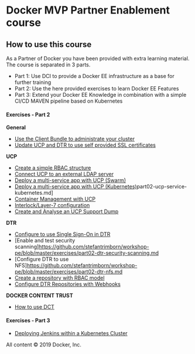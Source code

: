 # Docker MVP Partner Enablement course

## How to use this course

As a Partner of Docker you have been provided with extra learning material. The course is separated in 3 parts.
 - Part 1: Use DCI to provide a Docker EE infrastructure as a base for further training
 - Part 2: Use the here provided exercises to learn Docker EE Features
 - Part 3: Extend your Docker EE Knowledge in combination with a simple CI/CD MAVEN pipeline based on Kubernetes

#### Exercises - Part 2 

**General**

- [Use the Client Bundle to administrate your cluster](https://github.com/stefantrimborn/workshop-pe/blob/master/exercises/part02-ucp-clientbundle.md)
- [Update UCP and DTR to use self provided SSL certificates](https://github.com/stefantrimborn/workshop-pe/blob/master/exercises/part02-general-ssl-certificates.md)

**UCP**

- [Create a simple RBAC structure](https://github.com/stefantrimborn/workshop-pe/blob/master/exercises/part02-ucp-rbac-structure.md)
- [Connect UCP to an external LDAP server](https://github.com/stefantrimborn/workshop-pe/blob/master/exercises/part02-ucp-ldap.md)
- [Deploy a multi-service app with UCP (Swarm)](https://github.com/stefantrimborn/workshop-pe/blob/master/exercises/part02-ucp-service-swarm.md)
- [Deploy a multi-service app with UCP (Kubernetes)](https://github.com/stefantrimborn/workshop-pe/blob/master/exercises/)part02-ucp-service-kubernetes.md]
- [Container Management with UCP](https://github.com/stefantrimborn/workshop-pe/blob/master/exercises/part02-ucp-container-management.md)
- [Interlock/Layer-7 configuration](https://github.com/stefantrimborn/workshop-pe/blob/master/exercises/part02-ucp-service-interlock.md)
- [Create and Analyse an UCP Support Dump](https://github.com/stefantrimborn/workshop-pe/blob/master/exercises/part02-ucp-support-dump.md)


**DTR**

- [Configure to use Single Sign-On in DTR](https://github.com/stefantrimborn/workshop-pe/blob/master/exercises/part02-dtr-sso.md)
- [Enable and test security scanning]https://github.com/stefantrimborn/workshop-pe/blob/master/exercises/part02-dtr-security-scanning.md
- [Configure DTR to use NFS]https://github.com/stefantrimborn/workshop-pe/blob/master/exercises/part02-dtr-nfs.md
- [Create a repository with RBAC model](https://github.com/stefantrimborn/workshop-pe/blob/master/exercises/part02-dtr-repository-rbac.md)
- [Configure DTR Repositories with Webhooks](https://github.com/stefantrimborn/workshop-pe/blob/master/exercises/part02-dtr-webhook.md)

**DOCKER CONTENT TRUST**

- [How to use DCT](https://github.com/stefantrimborn/workshop-pe/blob/master/exercises/part02-general-dct.md)


#### Exercises - Part 3


- [Deploying Jenkins within a Kubernetes Cluster](https://github.com/stefantrimborn/workshop-pe/blob/master/exercises/part03-kubernetes-Jenkins.md)




All content &copy; 2019 Docker, Inc.
